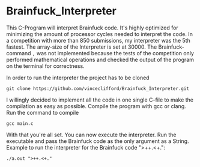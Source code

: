 
# Brainfuck_Interpreter

This C-Program will interpret Brainfuck code. It's highly optimized for minimizing the amount of processor cycles needed to interpret the code. In a competition with more than 850 submissions, my interpreter was the 5th fastest. The array-size of the Interpreter is set at 30000. The Brainfuck-command `,` was not implemented because the tests of the competition only performed mathematical operations and checked the output of the program on the terminal for correctness.


In order to run the interpreter the project has to be cloned
```
git clone https://github.com/vinceclifford/Brainfuck_Interpreter.git
```

I willingly decided to implement all the code in one single C-file to make the compilation as easy as possible. Compile the program with gcc or clang. Run the command to compile

````
gcc main.c
````

With that you're all set. You can now execute the interpreter. Run the executable and pass the Brainfuck code as the only argument as a String. Example to run the interpreter for the Brainfuck code ">++.<+.": 
````
./a.out ">++.<+."
````
